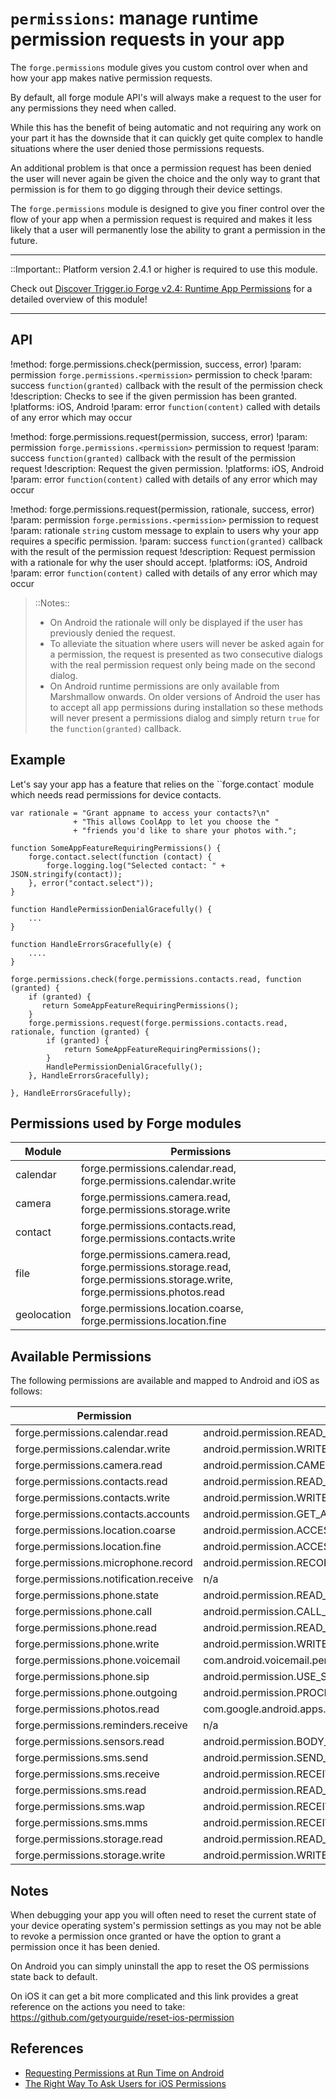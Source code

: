 ``permissions``: manage runtime permission requests in your app
===============================================================


The ``forge.permissions`` module gives you custom control over when and how your app makes native permission requests.

By default, all forge module API's will always make a request to the user for any permissions they need when called. 

While this has the benefit of being automatic and not requiring any work on your part it has the downside that it can quickly get quite complex to handle situations where the user denied those permissions requests.

An additional problem is that once a permission request has been denied the user will never again be given the choice and the only way to grant that permission is for them to go digging through their device settings.

The ``forge.permissions`` module is designed to give you finer control over the flow of your app when a permission request is required and makes it less likely that a user will permanently lose the ability to grant a permission in the future.

----

::Important:: Platform version 2.4.1 or higher is required to use this module.

Check out [Discover Trigger.io Forge v2.4: Runtime App Permissions](http://trigger.io/cross-platform-application-development-blog/2016/02/24/discover-trigger-io-forge-v2-4-runtime-app-permissions/) for a detailed overview of this module!

----

## API

!method: forge.permissions.check(permission, success, error)
!param: permission `forge.permissions.<permission>` permission to check
!param: success `function(granted)` callback with the result of the permission check
!description: Checks to see if the given permission has been granted.
!platforms: iOS, Android
!param: error `function(content)` called with details of any error which may occur

!method: forge.permissions.request(permission, success, error)
!param: permission `forge.permissions.<permission>` permission to request
!param: success `function(granted)` callback with the result of the permission request
!description: Request the given permission.
!platforms: iOS, Android
!param: error `function(content)` called with details of any error which may occur

!method: forge.permissions.request(permission, rationale, success, error)
!param: permission `forge.permissions.<permission>` permission to request
!param: rationale `string` custom message to explain to users why your app requires a specific permission.
!param: success `function(granted)` callback with the result of the permission request
!description: Request permission with a rationale for why the user should accept.
!platforms: iOS, Android
!param: error `function(content)` called with details of any error which may occur

> ::Notes:: 
> 
> *  On Android the rationale will only be displayed if the user has previously denied the request. 
> *  To alleviate the situation where users will never be asked again for a permission, the request is presented as two consecutive dialogs with the real permission request only being made on the second dialog. 
> *  On Android runtime permissions are only available from Marshmallow onwards. On older versions of Android the user has to accept all app permissions during installation so these methods will never present a permissions dialog and simply return `true` for the `function(granted)` callback.


## Example

Let's say your app has a feature that relies on the ``forge.contact` module which needs read permissions for device contacts.

	var rationale = "Grant appname to access your contacts?\n"
                  + "This allows CoolApp to let you choose the "
				  + "friends you'd like to share your photos with.";

    function SomeAppFeatureRequiringPermissions() {
        forge.contact.select(function (contact) {
            forge.logging.log("Selected contact: " + JSON.stringify(contact));
        }, error("contact.select"));
    }

	function HandlePermissionDenialGracefully() {
	    ...
	}

	function HandleErrorsGracefully(e) {
	    ....
	}

    forge.permissions.check(forge.permissions.contacts.read, function (granted) {
	    if (granted) {
		   return SomeAppFeatureRequiringPermissions();
		}
        forge.permissions.request(forge.permissions.contacts.read, rationale, function (granted) {
            if (granted) {
                return SomeAppFeatureRequiringPermissions();
            }
			HandlePermissionDenialGracefully();
        }, HandleErrorsGracefully);
		
	}, HandleErrorsGracefully);


## Permissions used by Forge modules

| Module      | Permissions                                                        |
|-------------|--------------------------------------------------------------------|
| calendar    | forge.permissions.calendar.read, forge.permissions.calendar.write  |
| camera      | forge.permissions.camera.read, forge.permissions.storage.write     |
| contact     | forge.permissions.contacts.read, forge.permissions.contacts.write  |
| file        | forge.permissions.camera.read, forge.permissions.storage.read, forge.permissions.storage.write, forge.permissions.photos.read |
| geolocation | forge.permissions.location.coarse, forge.permissions.location.fine |


## Available Permissions

The following permissions are available and mapped to Android and iOS as follows:

| Permission                             | Android                                   | iOS          |
|----------------------------------------|-------------------------------------------|--------------|
| forge.permissions.calendar.read        | android.permission.READ_CALENDAR          | calendar     |
| forge.permissions.calendar.write       | android.permission.WRITE_CALENDAR         | calendar     |
| forge.permissions.camera.read          | android.permission.CAMERA                 | camera       |
| forge.permissions.contacts.read        | android.permission.READ_CONTACTS          | contacts     |
| forge.permissions.contacts.write       | android.permission.WRITE_CONTACTS         | contacts     |
| forge.permissions.contacts.accounts    | android.permission.GET_ACCOUNTS           | contacts     |
| forge.permissions.location.coarse      | android.permission.ACCESS_COARSE_LOCATION | location     |
| forge.permissions.location.fine        | android.permission.ACCESS_FINE_LOCATION   | location     |
| forge.permissions.microphone.record    | android.permission.RECORD_AUDIO           | microphone   |
| forge.permissions.notification.receive | n/a                                       | notification |
| forge.permissions.phone.state          | android.permission.READ_PHONE_STATE       | n/a          |
| forge.permissions.phone.call           | android.permission.CALL_PHONE             | n/a          |
| forge.permissions.phone.read           | android.permission.READ_CALL_LOG          | n/a          |
| forge.permissions.phone.write          | android.permission.WRITE_CALL_LOG         | n/a          |
| forge.permissions.phone.voicemail      | com.android.voicemail.permission.ADD_VOICEMAIL | n/a |
| forge.permissions.phone.sip            | android.permission.USE_SIP                | n/a          |
| forge.permissions.phone.outgoing       | android.permission.PROCESS_OUTGOING_CALLS | n/a          |
| forge.permissions.photos.read          | com.google.android.apps.photos.permission.GOOGLE_PHOTOS | photos |
| forge.permissions.reminders.receive    | n/a                                       | reminders    |
| forge.permissions.sensors.read         | android.permission.BODY_SENSORS           | n/a          |
| forge.permissions.sms.send             | android.permission.SEND_SMS               | n/a          |
| forge.permissions.sms.receive          | android.permission.RECEIVE_SMS            | n/a          |
| forge.permissions.sms.read             | android.permission.READ_SMS               | n/a          |
| forge.permissions.sms.wap              | android.permission.RECEIVE_WAP_PUSH       | n/a          |
| forge.permissions.sms.mms              | android.permission.RECEIVE_MMS            | n/a          |
| forge.permissions.storage.read         | android.permission.READ_EXTERNAL_STORAGE  | n/a          |
| forge.permissions.storage.write        | android.permission.WRITE_EXTERNAL_STORAGE | n/a          |


## Notes

When debugging your app you will often need to reset the current state of your device operating system's permission settings as you may not be able to revoke a permission once granted or have the option to grant a permission once it has been denied.

On Android you can simply uninstall the app to reset the OS permissions state back to default.

On iOS it can get a bit more complicated and this link provides a great reference on the actions you need to take:  https://github.com/getyourguide/reset-ios-permission


## References

* [Requesting Permissions at Run Time on Android](http://developer.android.com/training/permissions/requesting.html)
* [The Right Way To Ask Users for iOS Permissions](http://techcrunch.com/2014/04/04/the-right-way-to-ask-users-for-ios-permissions/)
